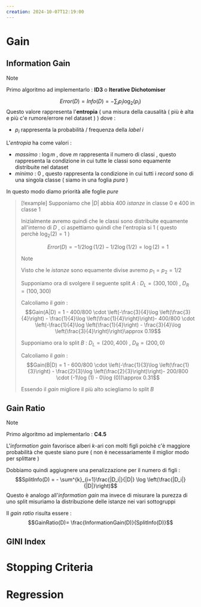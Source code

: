 ```yaml
---
creation: 2024-10-07T12:19:00
---
```

# Gain

## Information Gain

>[!note] 
>Primo algoritmo ad implementarlo : **ID3** o **Iterative Dichotomiser**

$$Error(D)= Info(D)=-\sum_{i} p_i \log_2(p_i)$$
Questo valore rappresenta l'**entropia** ( una misura della causalità ( più è alta e più c'e rumore/errore nel dataset ) ) dove : 
+ $p_i$ rappresenta la probabilità / frequenza della *label* $i$ 

L'*entropia* ha come valori :
+ *massimo* : $\log m$ , dove $m$ rappresenta il numero di classi , questo rappresenta la condizione in cui tutte le classi sono equamente distribuite nel dataset  
+ *minimo* : 0 , questo rappresenta la condizione in cui tutti i *record* sono di una singola classe ( siamo in una foglia *pura* ) 

In questo modo diamo priorità alle foglie *pure* 

>[!example] 
>Supponiamo che $|D|$ abbia 400 *istanze* in classe 0 e 400 in classe 1
>
>Inizialmente avremo quindi che le classi sono distribuite equamente all'interno di $D$ , ci aspettiamo quindi che l'entropia si $1$  ( questo perchè $\log_2 (2)=1$ ) 
>
>$$Error(D)=-1/2\log(1/2)-1/2\log(1/2) = \log(2)=1$$
>>[!note] 
>>Visto che le *istanze* sono equamente divise avremo $p_1 = p_2 = 1/2$
>
>Supponiamo ora di svolgere il seguente split $A$ : $D_L = (300,100)$ , $D_R = (100,300)$ 
>
>Calcoliamo il *gain* : 
>$$Gain(A|D) = 1 - 400/800 \cdot \left(-\frac{3}{4}\log \left(\frac{3}{4}\right) - \frac{1}{4}\log \left(\frac{1}{4}\right)\right)- 400/800 \cdot \left(-\frac{1}{4}\log \left(\frac{1}{4}\right) - \frac{3}{4}\log \left(\frac{3}{4}\right)\right)\approx 0.19$$
>
>Supponiamo ora lo split $B$ : $D_L = (200,400)$ , $D_R = (200,0)$ 
>
>Calcoliamo il *gain* : 
>$$Gain(B|D) = 1 - 600/800 \cdot \left(-\frac{1}{3}\log \left(\frac{1}{3}\right) - \frac{2}{3}\log \left(\frac{2}{3}\right)\right)- 200/800 \cdot (-1\log (1) - 0\log (0))\approx 0.31$$
>
>Essendo il *gain* migliore il più alto sciegliamo lo split $B$

## Gain Ratio

>[!note] 
>Primo algoritmo ad implementarlo : **C4.5**

L'*information gain* favorisce alberi $k$-ari con molti figli poichè c'è maggiore probabilità che queste siano pure ( non è necessariamente il miglior modo per splittare )

Dobbiamo quindi aggiugnere una penalizzazione per il numero di figli :
$$SplitInfo(D) = - \sum^{k}_{i=1}\frac{|D_i|}{|D|} \log \left(\frac{|D_i|}{|D|}\right)$$
Questo è analogo all'*information gain* ma invece di misurare la purezza di uno split misuriamo la distribuzione delle istanze nei vari sottogruppi 

Il *gain ratio* risulta essere : 
$$GainRatio(D)= \frac{InformationGain(D)}{SplitInfo(D)}$$
## GINI Index

# Stopping Criteria

# Regression
